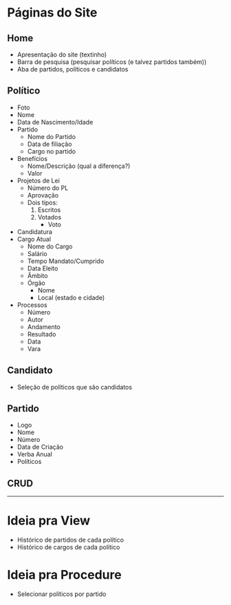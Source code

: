 # Páginas do Site
## Home
- Apresentação do site (textinho)
- Barra de pesquisa (pesquisar políticos (e talvez partidos também))
- Aba de partidos, políticos e candidatos
## Político
- Foto
- Nome
- Data de Nascimento/Idade
- Partido
  - Nome do Partido
  - Data de filiação
  - Cargo no partido
- Benefícios
  - Nome/Descrição (qual a diferença?)
  - Valor
- Projetos de Lei
  - Número do PL
  - Aprovação
  - Dois tipos:
    1. Escritos
    2. Votados
        - Voto
- Candidatura
- Cargo Atual
  - Nome do Cargo
  - Salário
  - Tempo Mandato/Cumprido
  - Data Eleito
  - Âmbito
  - Órgão
    - Nome
    - Local (estado e cidade)
- Processos
  - Número
  - Autor
  - Andamento
  - Resultado
  - Data
  - Vara
## Candidato
   - Seleção de políticos que são candidatos  
## Partido
   - Logo
   - Nome
   - Número 
   - Data de Criação
   - Verba Anual
   - Políticos
## CRUD
---

# Ideia pra View
- Histórico de partidos de cada político
- Histórico de cargos de cada político

# Ideia pra Procedure
- Selecionar políticos por partido